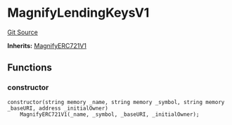 # MagnifyLendingKeysV1
[Git Source](https://github.com/Magnify-Cash/magnify-monorepo/blob/efd970ae36caf12f463329311207d019e41348d8/contracts/contracts/MagnifyLendingKeysV1.sol)

**Inherits:**
[MagnifyERC721V1](/contracts/contracts/MagnifyERC721V1.sol/contract.MagnifyERC721V1.md)


## Functions
### constructor


```solidity
constructor(string memory _name, string memory _symbol, string memory _baseURI, address _initialOwner)
    MagnifyERC721V1(_name, _symbol, _baseURI, _initialOwner);
```


